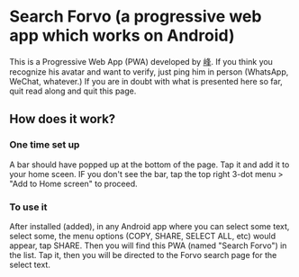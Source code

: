 # Search Forvo (a progressive web app which works on Android)

This is a Progressive Web App (PWA) developed by [峰](twitter.com/llf). If you think you recognize his avatar and want to verify, just ping him in person (WhatsApp, WeChat, whatever.) If you are in doubt with what is presented here so far, quit read along and quit this page.

## How does it work?

### One time set up
A bar should have popped up at the bottom of the page. Tap it and add it to your home sceen. 
IF you don't see the bar, tap the top right 3-dot menu > "Add to Home screen" to proceed.

### To use it
After installed (added), in any Android app where you can select some text, select some, the menu options (COPY, SHARE, SELECT ALL, etc) would appear, tap SHARE. Then you will find this PWA (named "Search Forvo") in the list. Tap it, then you will be directed to the Forvo search page for the select text.
